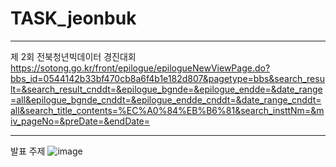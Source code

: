 # TASK_jeonbuk
---
제 2회 전북청년빅데이터 경진대회
https://sotong.go.kr/front/epilogue/epilogueNewViewPage.do?bbs_id=0544142b33bf470cb8a6f4b1e182d807&pagetype=bbs&search_result=&search_result_cnddt=&epilogue_bgnde=&epilogue_endde=&date_range=all&epilogue_bgnde_cnddt=&epilogue_endde_cnddt=&date_range_cnddt=all&search_title_contents=%EC%A0%84%EB%B6%81&search_insttNm=&miv_pageNo=&preDate=&endDate=



---
발표 주제
![image](https://github.com/user-attachments/assets/09362d94-d309-4ea2-b44c-9081709ee311)
